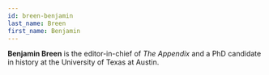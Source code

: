 ```yaml
---
id: breen-benjamin
last_name: Breen
first_name: Benjamin
---
```

**Benjamin Breen** is the editor-in-chief of _The Appendix_ and a PhD candidate in history at the University of Texas at Austin.